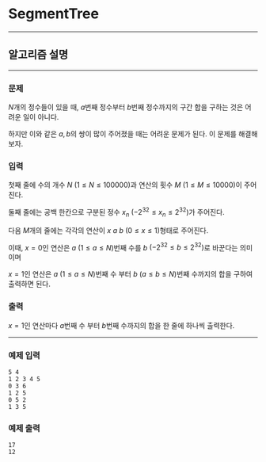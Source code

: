 # SegmentTree
---
## 알고리즘 설명

---
### 문제
$N$개의 정수들이 있을 때, $a$번째 정수부터 $b$번째 정수까지의 구간 합을 구하는 것은 어려운 일이 아니다.

하지만 이와 같은 $a, b$의 쌍이 많이 주어졌을 때는 어려운 문제가 된다. 이 문제를 해결해 보자.

### 입력
첫째 줄에 수의 개수 $N$ $(1 \leq N \leq 100000)$과 연산의 횟수 $M$ $(1 \leq M \leq 10000)$이 주어진다.

둘째 줄에는 공백 한칸으로 구분된 정수 $x_n$ $(-2^{32} \leq x_n \leq 2^{32})$가 주어진다. 

다음 $M$개의 줄에는 각각의 연산이 $x$ $a$ $b$ $(0 \leq x \leq 1)$형태로 주어진다.

이때, $x=0$인 연산은 $a$ $(1 \leq a \leq N)$번째 수를 $b$ $(-2^{32} \leq b \leq 2^{32})$로 바꾼다는 의미이며

$x=1$인 연산은 $a$ $(1 \leq a \leq N)$번째 수 부터 $b$ $(a \leq b \leq N)$번째 수까지의 합을 구하여 출력하면 된다.

### 출력
$x=1$인 연산마다 $a$번째 수 부터 $b$번째 수까지의 합을 한 줄에 하나씩 출력한다.

---
### 예제 입력
```
5 4
1 2 3 4 5
0 3 6
1 2 5
0 5 2
1 3 5
```

### 예제 출력
```
17
12
```